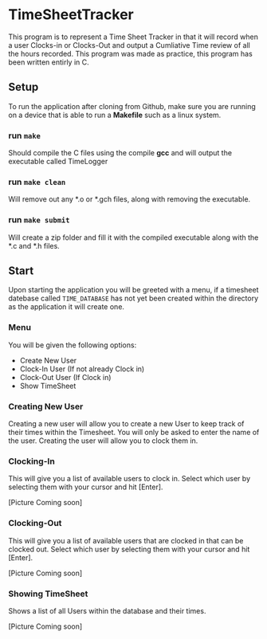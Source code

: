 # TimeSheetTracker
This program is to represent a Time Sheet Tracker in that it will record when a user Clocks-in or Clocks-Out and output a Cumliative Time review of all the hours recorded. 
This program was made as practice, this program has been written entirly in C.

## Setup
To run the application after cloning from Github, make sure you are running on a device that is able to run a **Makefile** such as a linux system. 

### run `make`
Should compile the C files using the compile **gcc** and will output the executable called TimeLogger

### run `make clean` 
Will remove out any *.o or *.gch files, along with removing the executable.

### run `make submit`
Will create a zip folder and fill it with the compiled executable along with the *.c and *.h files. 

## Start 
Upon starting the application you will be greeted with a menu, if a timesheet datebase called `TIME_DATABASE` has not yet been created within the directory as the application it will create one. 

### Menu
You will be given the following options: 

- Create New User
- Clock-In User (If not already Clock in)
- Clock-Out User (If Clock in)
- Show TimeSheet

### Creating New User
Creating a new user will allow you to create a new User to keep track of their times within the Timesheet.
You will only be asked to enter the name of the user. Creating the user will allow you to clock them in.

### Clocking-In
This will give you a list of available users to clock in. Select which user by selecting them with your cursor and hit [Enter].

[Picture Coming soon]

### Clocking-Out
This will give you a list of available users that are clocked in that can be clocked out. Select which user by selecting them with your cursor and hit [Enter].

[Picture Coming soon]

### Showing TimeSheet
Shows a list of all Users within the database and their times. 

[Picture Coming soon]